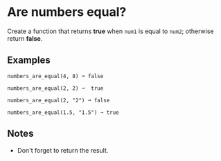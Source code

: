 # Are numbers equal?

Create a function that returns **true** when `num1` is equal to `num2`; otherwise return **false**.

## Examples

```
numbers_are_equal(4, 8) ➞ false

numbers_are_equal(2, 2) ➞  true

numbers_are_equal(2, "2") ➞ false

numbers_are_equal(1.5, "1.5") ➞ true
```

## Notes

* Don't forget to return the result.